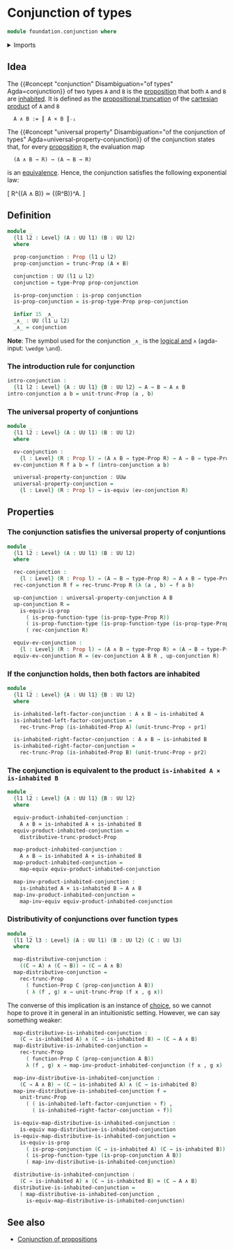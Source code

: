 # Conjunction of types

```agda
module foundation.conjunction where
```

<details><summary>Imports</summary>

```agda
open import foundation.decidable-types
open import foundation.dependent-pair-types
open import foundation.functoriality-propositional-truncation
open import foundation.inhabited-types
open import foundation.logical-equivalences
open import foundation.propositional-truncations
open import foundation.universe-levels

open import foundation-core.cartesian-product-types
open import foundation-core.decidable-propositions
open import foundation-core.equivalences
open import foundation-core.function-types
open import foundation-core.propositions
```

</details>

## Idea

The {{#concept "conjunction" Disambiguation="of types" Agda=conjunction}} of two
types `A` and `B` is the [proposition](foundation-core.propositions.md) that
both `A` and `B` are [inhabited](foundation.inhabited-types.md). It is defined
as the [propositional truncation](foundation.propositional-truncations.md) of
the [cartesian product](foundation-core.cartesian-product-types.md) of `A` and
`B`

```text
  A ∧ B := ║ A × B ║₋₁
```

The
{{#concept "universal property" Disambiguation="of the conjunction of types" Agda=universal-property-conjunction}}
of the conjunction states that, for every
[proposition](foundation-core.propositions.md) `R`, the evaluation map

```text
  (A ∧ B → R) → (A → B → R)
```

is an [equivalence](foundation.logical-equivalences.md). Hence, the conjunction
satisfies the following exponential law:

\[ R^{(A ∧ B)} ≃ {(R^B)}^A. \]

## Definition

```agda
module _
  {l1 l2 : Level} (A : UU l1) (B : UU l2)
  where

  prop-conjunction : Prop (l1 ⊔ l2)
  prop-conjunction = trunc-Prop (A × B)

  conjunction : UU (l1 ⊔ l2)
  conjunction = type-Prop prop-conjunction

  is-prop-conjunction : is-prop conjunction
  is-prop-conjunction = is-prop-type-Prop prop-conjunction

  infixr 15 _∧_
  _∧_ : UU (l1 ⊔ l2)
  _∧_ = conjunction
```

**Note**: The symbol used for the conjunction `_∧_` is the
[logical and](https://codepoints.net/U+2227) `∧` (agda-input: `\wedge` `\and`).

### The introduction rule for conjunction

```agda
intro-conjunction :
  {l1 l2 : Level} {A : UU l1} {B : UU l2} → A → B → A ∧ B
intro-conjunction a b = unit-trunc-Prop (a , b)
```

### The universal property of conjuntions

```agda
module _
  {l1 l2 : Level} (A : UU l1) (B : UU l2)
  where

  ev-conjunction :
    {l : Level} (R : Prop l) → (A ∧ B → type-Prop R) → A → B → type-Prop R
  ev-conjunction R f a b = f (intro-conjunction a b)

  universal-property-conjunction : UUω
  universal-property-conjunction =
    {l : Level} (R : Prop l) → is-equiv (ev-conjunction R)
```

## Properties

### The conjunction satisfies the universal property of conjuntions

```agda
module _
  {l1 l2 : Level} (A : UU l1) (B : UU l2)
  where

  rec-conjunction :
    {l : Level} (R : Prop l) → (A → B → type-Prop R) → A ∧ B → type-Prop R
  rec-conjunction R f = rec-trunc-Prop R (λ (a , b) → f a b)

  up-conjunction : universal-property-conjunction A B
  up-conjunction R =
    is-equiv-is-prop
      ( is-prop-function-type (is-prop-type-Prop R))
      ( is-prop-function-type (is-prop-function-type (is-prop-type-Prop R)))
      ( rec-conjunction R)

  equiv-ev-conjunction :
    {l : Level} (R : Prop l) → (A ∧ B → type-Prop R) ≃ (A → B → type-Prop R)
  equiv-ev-conjunction R = (ev-conjunction A B R , up-conjunction R)
```

### If the conjunction holds, then both factors are inhabited

```agda
module _
  {l1 l2 : Level} {A : UU l1} {B : UU l2}
  where

  is-inhabited-left-factor-conjunction : A ∧ B → is-inhabited A
  is-inhabited-left-factor-conjunction =
    rec-trunc-Prop (is-inhabited-Prop A) (unit-trunc-Prop ∘ pr1)

  is-inhabited-right-factor-conjunction : A ∧ B → is-inhabited B
  is-inhabited-right-factor-conjunction =
    rec-trunc-Prop (is-inhabited-Prop B) (unit-trunc-Prop ∘ pr2)
```

### The conjunction is equivalent to the product `is-inhabited A × is-inhabited B`

```agda
module _
  {l1 l2 : Level} {A : UU l1} {B : UU l2}
  where

  equiv-product-inhabited-conjunction :
    A ∧ B ≃ is-inhabited A × is-inhabited B
  equiv-product-inhabited-conjunction =
    distributive-trunc-product-Prop

  map-product-inhabited-conjunction :
    A ∧ B → is-inhabited A × is-inhabited B
  map-product-inhabited-conjunction =
    map-equiv equiv-product-inhabited-conjunction

  map-inv-product-inhabited-conjunction :
    is-inhabited A × is-inhabited B → A ∧ B
  map-inv-product-inhabited-conjunction =
    map-inv-equiv equiv-product-inhabited-conjunction
```

### Distributivity of conjunctions over function types

```agda
module _
  {l1 l2 l3 : Level} (A : UU l1) (B : UU l2) (C : UU l3)
  where

  map-distributive-conjunction :
    ((C → A) ∧ (C → B)) → (C → A ∧ B)
  map-distributive-conjunction =
    rec-trunc-Prop
      ( function-Prop C (prop-conjunction A B))
      ( λ (f , g) x → unit-trunc-Prop (f x , g x))
```

The converse of this implication is an instance of
[choice](foundation.axiom-of-choice.md), so we cannot hope to prove it in
general in an intuitionistic setting. However, we can say something weaker:

```agda
  map-distributive-is-inhabited-conjunction :
    (C → is-inhabited A) ∧ (C → is-inhabited B) → (C → A ∧ B)
  map-distributive-is-inhabited-conjunction =
    rec-trunc-Prop
      ( function-Prop C (prop-conjunction A B))
      λ (f , g) x → map-inv-product-inhabited-conjunction (f x , g x)

  map-inv-distributive-is-inhabited-conjunction :
    (C → A ∧ B) → (C → is-inhabited A) ∧ (C → is-inhabited B)
  map-inv-distributive-is-inhabited-conjunction f =
    unit-trunc-Prop
      ( ( is-inhabited-left-factor-conjunction ∘ f) ,
        ( is-inhabited-right-factor-conjunction ∘ f))

  is-equiv-map-distributive-is-inhabited-conjunction :
    is-equiv map-distributive-is-inhabited-conjunction
  is-equiv-map-distributive-is-inhabited-conjunction =
    is-equiv-is-prop
      ( is-prop-conjunction (C → is-inhabited A) (C → is-inhabited B))
      ( is-prop-function-type (is-prop-conjunction A B))
      ( map-inv-distributive-is-inhabited-conjunction)

  distributive-is-inhabited-conjunction :
    (C → is-inhabited A) ∧ (C → is-inhabited B) ≃ (C → A ∧ B)
  distributive-is-inhabited-conjunction =
    ( map-distributive-is-inhabited-conjunction ,
      is-equiv-map-distributive-is-inhabited-conjunction)
```

## See also

- [Conjunction of propositions](foundation.conjunction-propositions.md)
